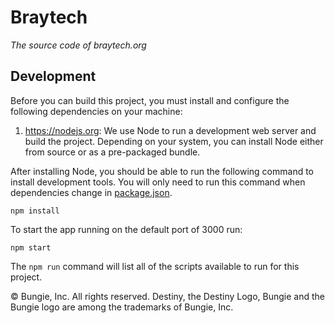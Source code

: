 # Braytech
_The source code of braytech.org_

## Development

Before you can build this project, you must install and configure the following dependencies on your machine:

1.  https://nodejs.org: We use Node to run a development web server and build the project.
    Depending on your system, you can install Node either from source or as a pre-packaged bundle.

After installing Node, you should be able to run the following command to install development tools.
You will only need to run this command when dependencies change in [package.json](package.json).

    npm install


To start the app running on the default port of 3000 run: 
    
    npm start


The `npm run` command will list all of the scripts available to run for this project.




© Bungie, Inc. All rights reserved. Destiny, the Destiny Logo, Bungie and the Bungie logo are among the trademarks of Bungie, Inc.
